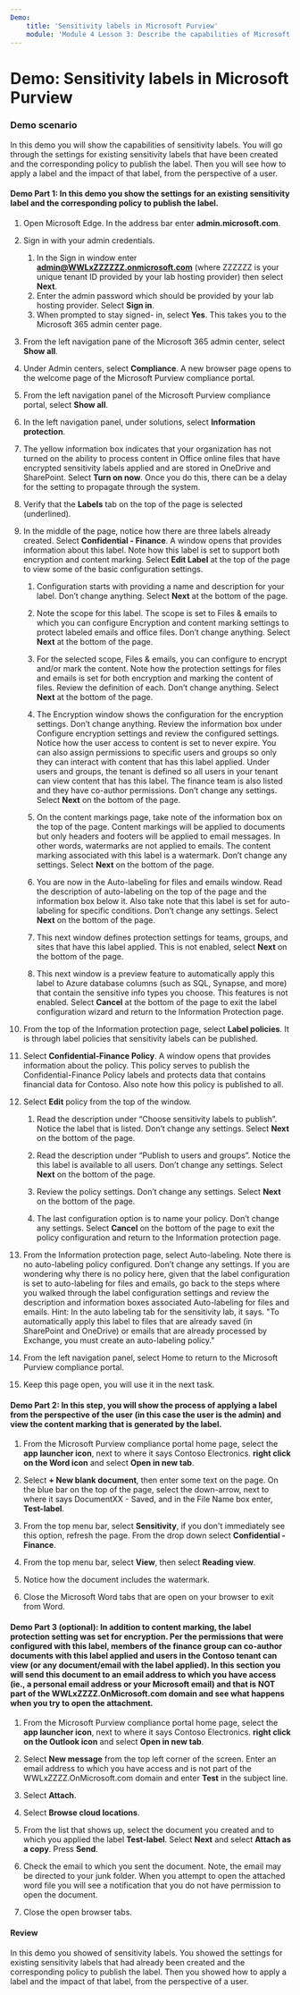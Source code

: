 ```yaml
---
Demo:
    title: 'Sensitivity labels in Microsoft Purview'
    module: 'Module 4 Lesson 3: Describe the capabilities of Microsoft compliance solutions: Describe information protection and data lifecycle management of Microsoft Purview'
---
```



# Demo: Sensitivity labels in Microsoft Purview

### Demo scenario
In this demo you will show the capabilities of sensitivity labels.  You will go through the settings for existing sensitivity labels that have been created and the corresponding policy to publish the label.   Then you will see how to apply a label and the impact of that label, from the perspective of a user.


#### Demo Part 1: In this demo you show the settings for an existing sensitivity label and the corresponding policy to publish the label.

1. Open Microsoft Edge. In the address bar enter **admin.microsoft.com**.

1. Sign in with your admin credentials.
    1. In the Sign in window enter **admin@WWLxZZZZZZ.onmicrosoft.com** (where ZZZZZZ is your unique tenant ID provided by your lab hosting provider) then select **Next**.
    1. Enter the admin password which should be provided by your lab hosting provider. Select **Sign in**.
    1. When prompted to stay signed- in, select **Yes**. This takes you to the Microsoft 365 admin center page.

1. From the left navigation pane of the Microsoft 365 admin center, select **Show all**.

1. Under Admin centers, select **Compliance**.  A new browser page opens to the welcome page of the Microsoft Purview compliance portal.  

1. From the left navigation panel of the Microsoft Purview compliance portal, select **Show all**.

1. In the left navigation panel, under solutions, select **Information protection**.

1. The yellow information box indicates that your organization has not turned on the ability to process content in Office online files that have encrypted sensitivity labels applied and are stored in OneDrive and SharePoint.  Select **Turn on now**.  Once you do this, there can be a delay for the setting to propagate through the system.

1. Verify that the **Labels** tab on the top of the page is selected (underlined).

1. In the middle of the page, notice how there are three labels already created.  Select **Confidential - Finance**.  A window opens that provides information about this label.  Note how this label is set to support both encryption and content marking.  Select **Edit Label** at the top of the page to view some of the basic configuration settings.

    1. Configuration starts with providing a name and description for your label.  Don’t change anything.  Select **Next** at the bottom of the page.

    1. Note the scope for this label.  The scope is set to Files & emails to which you can configure Encryption and content marking settings to protect labeled emails and office files.  Don’t change anything.  Select **Next** at the bottom of the page.

    1. For the selected scope, Files & emails, you can configure to encrypt and/or mark the content.  Note how the protection settings for files and emails is set for both encryption and marking the content of files.  Review the definition of each.  Don’t change anything.  Select **Next** at the bottom of the page.

    1. The Encryption window shows the configuration for the encryption settings.  Don’t change anything.  Review the information box under Configure encryption settings and review the configured settings. Notice how the user access to content is set to never expire.  You can also assign permissions to specific users and groups so only they can interact with content that has this label applied.  Under users and groups, the tenant is defined so all users in your tenant can view content that has this label.  The finance team is also listed and they have co-author permissions.  Don’t change any settings.  Select **Next** on the bottom of the page.

    1. On the content markings page, take note of the information box on the top of the page.  Content markings will be applied to documents but only headers and footers will be applied to email messages. In other words, watermarks are not applied to emails.  The content marking associated with this label is a watermark.  Don’t change any settings.  Select **Next** on the bottom of the page.

    1. You are now in the Auto-labeling for files and emails window.  Read the description of auto-labeling on the top of the page and the information box below it.  Also take note that this label is set for auto-labeling for specific conditions. Don’t change any settings.  Select **Next** on the bottom of the page.

    1. This next window defines protection settings for teams, groups, and sites that have this label applied. This is not enabled, select **Next** on the bottom of the page. 

    1. This next window is a preview feature to automatically apply this label to Azure database columns (such as SQL, Synapse, and more) that contain the sensitive info types you choose.  This features is not enabled. Select **Cancel** at the bottom of the page to exit the label configuration wizard and return to the Information Protection page. 

1. From the top of the Information protection page, select **Label policies**.  It is through label policies that sensitivity labels can be published.  

1. Select **Confidential-Finance Policy**.  A window opens that provides information about the policy.  This policy serves to publish the Confidential-Finance Policy labels and protects data that contains financial data for Contoso.  Also note how this policy is published to all.  

1. Select **Edit** policy from the top of the window.

    1. Read the description under “Choose sensitivity labels to publish”.  Notice the label that is listed.  Don’t change any settings.  Select **Next** on the bottom of the page.

    1. Read the description under “Publish to users and groups”.  Notice the this label is available to all users.  Don’t change any settings.  Select **Next** on the bottom of the page.

    1. Review the policy settings.  Don’t change any settings.  Select **Next** on the bottom of the page.

    1. The last configuration option is to name your policy.  Don’t change any settings.  Select **Cancel** on the bottom of the page to exit the policy configuration and return to the Information protection page.

1. From the Information protection page, select Auto-labeling.  Note there is no auto-labeling policy configured.  Don’t change any settings.  If you are wondering why there is no policy here, given that the label configuration is set to auto-labeling for files and emails, go back to the steps where you walked through the label configuration settings and review the description and information boxes associated Auto-labeling for files and emails.  Hint:  In the auto labeling tab for the sensitivity lab, it says.  "To automatically apply this label to files that are already saved (in SharePoint and OneDrive) or emails that are already processed by Exchange, you must create an auto-labeling policy."

1. From the left navigation panel, select Home to return to the Microsoft Purview compliance portal.

1. Keep this page open, you will use it in the next task.


#### Demo Part 2:  In this step, you will show the process of applying a label from the perspective of the user (in this case the user is the admin) and view the content marking that is generated by the label.

1. From the Microsoft Purview compliance portal home page, select the **app launcher icon**, next to where it says Contoso Electronics. **right click on the Word icon** and select **Open in new tab**.  

1. Select **+ New blank document**, then enter some text on the page.  On the blue bar on the top of the page, select the down-arrow, next to where it says DocumentXX - Saved, and in the File Name box enter, **Test-label**.

1. From the top menu bar, select **Sensitivity**, if you don't immediately see this option, refresh the page. From the drop down select **Confidential - Finance**. 

1. From the top menu bar, select **View**, then select **Reading view**.

1. Notice how the document includes the watermark.  

1. Close the Microsoft Word tabs that are open on your browser to exit from Word.

#### Demo Part 3 (optional): In addition to content marking, the label protection setting was set for encryption. Per the permissions that were configured with this label, members of the finance group can co-author documents with this label applied and users in the Contoso tenant can view (or any document/email with the label applied).  In this section you will send this document to an email address to which you have access (ie., a personal email address or your Microsoft email) and that is NOT part of the WWLxZZZZ.OnMicrosoft.com domain and see what happens when you try to open the attachment.  

1. From the Microsoft Purview compliance portal home page, select the **app launcher icon**, next to where it says Contoso Electronics. **right click on the Outlook icon** and select **Open in new tab**.

1. Select **New message** from the top left corner of the screen.  Enter an email address to which you have access and is not part of the WWLxZZZZ.OnMicrosoft.com domain and enter **Test** in the subject line.

1. Select **Attach**.

1. Select **Browse cloud locations**.

1. From the list that shows up, select the document you created and to which you applied the label **Test-label**. Select **Next** and select **Attach as a copy**.  Press **Send**.

1. Check the email to which you sent the document.  Note, the email may be directed to your junk folder.  When you attempt to open the attached word file you will see a notification that you do not have permission to open the document.

1. Close the open browser tabs.


#### Review
In this demo you showed of sensitivity labels.  You showed the settings for existing sensitivity labels that had already been created and the corresponding policy to publish the label. Then you showed how to apply a label and the impact of that label, from the perspective of a user.
